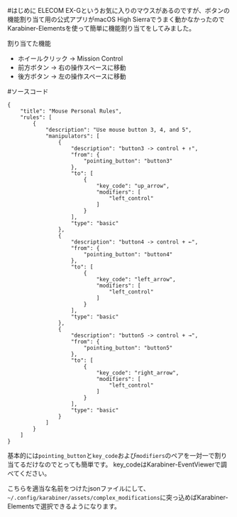 <!-- title:Karabiner-Elements：ELECOM EX-Gマウスのボタンに機能を割り当ててみた -->
#はじめに
ELECOM EX-Gというお気に入りのマウスがあるのですが、ボタンの機能割り当て用の公式アプリがmacOS High Sierraでうまく動かなかったのでKarabiner-Elementsを使って簡単に機能割り当てをしてみました。

割り当てた機能
- ホイールクリック -> Mission Control
- 前方ボタン -> 右の操作スペースに移動
- 後方ボタン -> 左の操作スペースに移動

#ソースコード
```json:
{
    "title": "Mouse Personal Rules",
    "rules": [
        {
            "description": "Use mouse button 3, 4, and 5",
            "manipulators": [
                {
                    "description": "button3 -> control + ↑",
                    "from": {
                        "pointing_button": "button3"
                    },
                    "to": [
                        {
                            "key_code": "up_arrow",
                            "modifiers": [
                                "left_control"
                            ]
                        }
                    ],
                    "type": "basic"
                },
                {
                    "description": "button4 -> control + ←",
                    "from": {
                        "pointing_button": "button4"
                    },
                    "to": [
                        {
                            "key_code": "left_arrow",
                            "modifiers": [
                                "left_control"
                            ]
                        }
                    ],
                    "type": "basic"
                },
                {
                    "description": "button5 -> control + →",
                    "from": {
                        "pointing_button": "button5"
                    },
                    "to": [
                        {
                            "key_code": "right_arrow",
                            "modifiers": [
                                "left_control"
                            ]
                        }
                    ],
                    "type": "basic"
                }
            ]
        }
    ]
}
```

基本的には`pointing_button`と`key_code`および`modifiers`のペアを一対一で割り当てるだけなのでとっても簡単です。
key_codeはKarabiner-EventViewerで調べてください。

こちらを適当な名前をつけたjsonファイルにして、`~/.config/karabiner/assets/complex_modifications`に突っ込めばKarabiner-Elementsで選択できるようになります。
